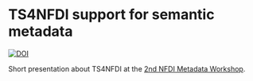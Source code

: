 # TS4NFDI support for semantic metadata

[![DOI](https://zenodo.org/badge/DOI/10.5281/zenodo.15736141.svg)](https://doi.org/10.5281/zenodo.15736141)

Short presentation about TS4NFDI at the [2nd NFDI Metadata Workshop](https://www.nfdi.de/2nd-nfdi-metadata-workshop/).

